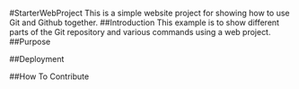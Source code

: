 #StarterWebProject
This is a simple website project for 
showing how to use Git and Github together.
##Introduction
This example is to show different parts 
of the Git repository and various commands
using a web project.
##Purpose

##Deployment

##How To Contribute